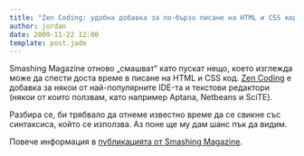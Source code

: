 ```yaml
---
title: "Zen Coding: удобна добавка за по-бързо писане на HTML и CSS код"
author: jordan
date: 2009-11-22 12:00
template: post.jade
---
```


Smashing Magazine отново „смашват“ като пускат нещо, което изглежда може
да спести доста време в писане на HTML и CSS код. [Zen
Coding](http://code.google.com/p/zen-coding/) е добавка за някои от
най-популярните IDE-та и текстови редактори (някои от които ползвам,
като например Aptana, Netbeans и SciTE).

Разбира се, би трябвало да отнеме известно време да се свикне със
синтаксиса, който се използва. Аз поне ще му дам шанс пък да видим.

Повече информация в [публикацията от Smashing
Magazine](http://www.smashingmagazine.com/2009/11/21/zen-coding-a-new-way-to-write-html-code/).
